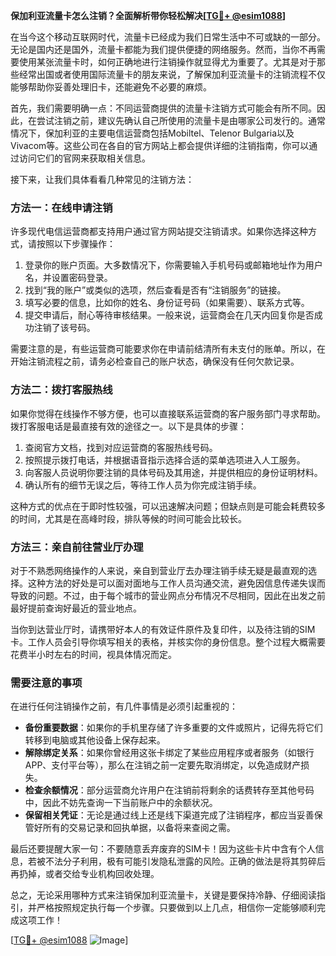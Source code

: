 **保加利亚流量卡怎么注销？全面解析带你轻松解决[[TG💪+ @esim1088](https://t.me/s/esim1088)]**

在当今这个移动互联网时代，流量卡已经成为我们日常生活中不可或缺的一部分。无论是国内还是国外，流量卡都能为我们提供便捷的网络服务。然而，当你不再需要使用某张流量卡时，如何正确地进行注销操作就显得尤为重要了。尤其是对于那些经常出国或者使用国际流量卡的朋友来说，了解保加利亚流量卡的注销流程不仅能够帮助你妥善处理旧卡，还能避免不必要的麻烦。

首先，我们需要明确一点：不同运营商提供的流量卡注销方式可能会有所不同。因此，在尝试注销之前，建议先确认自己所使用的流量卡是由哪家公司发行的。通常情况下，保加利亚的主要电信运营商包括Mobiltel、Telenor Bulgaria以及Vivacom等。这些公司在各自的官方网站上都会提供详细的注销指南，你可以通过访问它们的官网来获取相关信息。

接下来，让我们具体看看几种常见的注销方法：

### 方法一：在线申请注销

许多现代电信运营商都支持用户通过官方网站提交注销请求。如果你选择这种方式，请按照以下步骤操作：
1. 登录你的账户页面。大多数情况下，你需要输入手机号码或邮箱地址作为用户名，并设置密码登录。
2. 找到“我的账户”或类似的选项，然后查看是否有“注销服务”的链接。
3. 填写必要的信息，比如你的姓名、身份证号码（如果需要）、联系方式等。
4. 提交申请后，耐心等待审核结果。一般来说，运营商会在几天内回复你是否成功注销了该号码。

需要注意的是，有些运营商可能要求你在申请前结清所有未支付的账单。所以，在开始注销流程之前，请务必检查自己的账户状态，确保没有任何欠款记录。

### 方法二：拨打客服热线

如果你觉得在线操作不够方便，也可以直接联系运营商的客户服务部门寻求帮助。拨打客服电话是最直接有效的途径之一。以下是具体的步骤：
1. 查阅官方文档，找到对应运营商的客服热线号码。
2. 按照提示拨打电话，并根据语音指示选择合适的菜单选项进入人工服务。
3. 向客服人员说明你要注销的具体号码及其用途，并提供相应的身份证明材料。
4. 确认所有的细节无误之后，等待工作人员为你完成注销手续。

这种方式的优点在于即时性较强，可以迅速解决问题；但缺点则是可能会耗费较多的时间，尤其是在高峰时段，排队等候的时间可能会比较长。

### 方法三：亲自前往营业厅办理

对于不熟悉网络操作的人来说，亲自到营业厅去办理注销手续无疑是最直观的选择。这种方法的好处是可以面对面地与工作人员沟通交流，避免因信息传递失误而导致的问题。不过，由于每个城市的营业网点分布情况不尽相同，因此在出发之前最好提前查询好最近的营业地点。

当你到达营业厅时，请携带好本人的有效证件原件及复印件，以及待注销的SIM卡。工作人员会引导你填写相关的表格，并核实你的身份信息。整个过程大概需要花费半小时左右的时间，视具体情况而定。

### 需要注意的事项

在进行任何注销操作之前，有几件事情是必须引起重视的：
- **备份重要数据**：如果你的手机里存储了许多重要的文件或照片，记得先将它们转移到电脑或其他设备上保存起来。
- **解除绑定关系**：如果你曾经用这张卡绑定了某些应用程序或者服务（如银行APP、支付平台等），那么在注销之前一定要先取消绑定，以免造成财产损失。
- **检查余额情况**：部分运营商允许用户在注销前将剩余的话费转存至其他号码中，因此不妨先查询一下当前账户中的余额状况。
- **保留相关凭证**：无论是通过线上还是线下渠道完成了注销程序，都应当妥善保管好所有的交易记录和回执单据，以备将来查阅之需。

最后还要提醒大家一句：不要随意丢弃废弃的SIM卡！因为这些卡片中含有个人信息，若被不法分子利用，极有可能引发隐私泄露的风险。正确的做法是将其剪碎后再扔掉，或者交给专业机构回收处理。

总之，无论采用哪种方式来注销保加利亚流量卡，关键是要保持冷静、仔细阅读指引，并严格按照规定执行每一个步骤。只要做到以上几点，相信你一定能够顺利完成这项工作！

[[TG💪+ @esim1088](https://t.me/s/esim1088) ![Image](https://i.postimg.cc/4NQfJmqS/Snipaste-2025-05-13-00-14-12.png)]